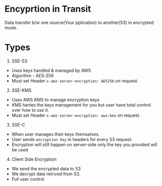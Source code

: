 # Encyprtion in Transit
Data transfer b/w one source(Your pplication) to another(S3) in encrypted mode.

# Types
1. SSE-S3
- Uses keys handled & managed by AWS
- Algorithm - AES-256
- Must set Header `x-amz-server-encryption: AES256` on request.

2. SSE-KMS
- Uses AWS KMS to manage encryption keys
- KMS hanles the keys management for you but user have total control over how to use it.
- Must set Header `x-amz-server-encryption: aws:kms` on request.

3. SSE-C
- When user manages their keys themselves.
- User sends `encryption key` in headers for every S3 request.
- Encryption will still happen on server-side only the key you provided will be used

4. Client Side Encryption
- We send the encrypted data to S3
- We decrypt data retrived from S3.
- Full user control